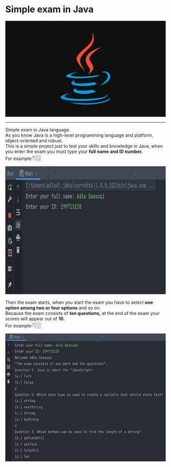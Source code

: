 # Simple exam in Java 

<img src="assets/Java-logo.jpg" width="1000" height="300">
<hr/>

<p>
    Simple exam in Java language.<br/>
    As you know Java is a high-level programming language and platform, object-oriented and robust.<br/>
    This is a simple project just to test your skills and knowledge in Java, 
    when you enter the exam you must type your <b>full name and ID number.</b><br/>
    For example:<span style="font-size: 20px;">&#128071;&#127996;</span>
</p>
<img src="assets/Example1.png" width="700" height="400"><br/>

<p>
    Then the exam starts, when you start the exam you have to select <b>one option among two or four options</b> 
    and so on.<br/> 
    Because the exam consists of <b>ten questions,</b> 
    at the end of the exam your scores will appear out of <b>10</b>.<br/>
    For example:<span style="font-size: 20px;">&#128071;&#127996;</span>
</p>    
<img src="assets/Example1.1.png" width="700" height="400">

